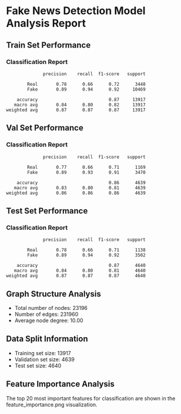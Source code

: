 # Fake News Detection Model Analysis Report

## Train Set Performance

### Classification Report

```
              precision    recall  f1-score   support

        Real       0.78      0.66      0.72      3448
        Fake       0.89      0.94      0.92     10469

    accuracy                           0.87     13917
   macro avg       0.84      0.80      0.82     13917
weighted avg       0.87      0.87      0.87     13917

```

## Val Set Performance

### Classification Report

```
              precision    recall  f1-score   support

        Real       0.77      0.66      0.71      1169
        Fake       0.89      0.93      0.91      3470

    accuracy                           0.86      4639
   macro avg       0.83      0.80      0.81      4639
weighted avg       0.86      0.86      0.86      4639

```

## Test Set Performance

### Classification Report

```
              precision    recall  f1-score   support

        Real       0.78      0.66      0.71      1138
        Fake       0.89      0.94      0.92      3502

    accuracy                           0.87      4640
   macro avg       0.84      0.80      0.81      4640
weighted avg       0.87      0.87      0.87      4640

```

## Graph Structure Analysis

- Total number of nodes: 23196
- Number of edges: 231960
- Average node degree: 10.00

## Data Split Information

- Training set size: 13917
- Validation set size: 4639
- Test set size: 4640

## Feature Importance Analysis

The top 20 most important features for classification are shown in the feature_importance.png visualization.
